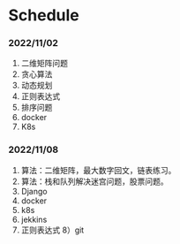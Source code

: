 # Schedule



### 2022/11/02
1) 二维矩阵问题
2) 贪心算法
3) 动态规划
4) 正则表达式
5) 排序问题
6) docker
7) K8s

### 2022/11/08
1) 算法：二维矩阵，最大数字回文，链表练习。
2) 算法：栈和队列解决迷宫问题，股票问题。
3) Django
4) docker
5) k8s
6) jekkins
7) 正则表达式
8）git

